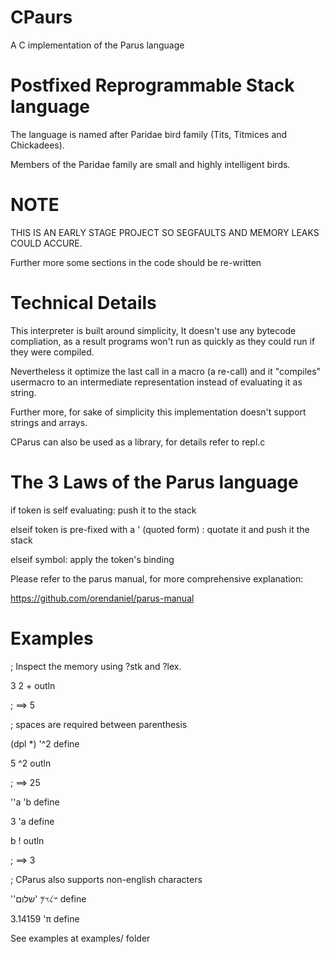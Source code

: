 # CPaurs 

A C implementation of the Parus language

# Postfixed Reprogrammable Stack language

The language is named after Paridae bird family (Tits, Titmices and Chickadees).

Members of the Paridae family are small and highly intelligent birds.

# NOTE

THIS IS AN EARLY STAGE PROJECT SO SEGFAULTS AND MEMORY LEAKS COULD ACCURE.

Further more some sections in the code should be re-written


# Technical Details

This interpreter is built around simplicity,
It doesn't use any bytecode compliation, as a result programs won't run as quickly as they could run if they were compiled.

Nevertheless it optimize the last call in a macro (a re-call) and it "compiles" usermacro to an intermediate representation instead of evaluating it as string.

Further more, for sake of simplicity this implementation doesn't support strings and arrays.

CParus can also be used as a library, for details refer to repl.c

# The 3 Laws of the Parus language

if token is self evaluating:
	push it to the stack

elseif token is pre-fixed with a ' (quoted form) :
	quotate it and push it the stack

elseif symbol:
	apply the token's binding

Please refer to the parus manual, for more comprehensive explanation:

https://github.com/orendaniel/parus-manual


# Examples

; Inspect the memory using ?stk and ?lex.

3 2 + outln

; ==> 5

; spaces are required between parenthesis

(dpl *) '^2 define

5 ^2 outln

; ==> 25

''a 'b define

3 'a define

b ! outln

; ==> 3

; CParus also supports non-english characters

''𐤔𐤋𐤅𐤌
'שלום
define

3.14159 'π define

See examples at examples/ folder
